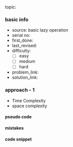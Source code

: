 topic:

### basic info
- source: basic lazy operation
- serial no:
- first_done:
- last_revised:
- difficulty:
	- [ ] easy
	- [ ] medium
	- [ ] hard
- problem_link: 
- solution_link:

### approach - 1
- Time Complexity
- space complexity

#### pseudo code

#### mistakes

#### code snippet
```python

```